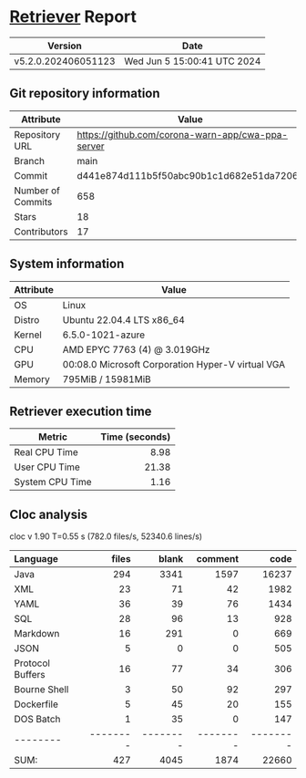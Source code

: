 # [Retriever](https://github.com/PalladioSimulator/Palladio-ReverseEngineering-Retriever) Report
| Version | Date |
| ------- | ---- |
| v5.2.0.202406051123 | Wed Jun  5 15:00:41 UTC 2024 |

## Git repository information
|      Attribute    | Value |
| ----------------- | ----- |
| Repository URL    | https://github.com/corona-warn-app/cwa-ppa-server |
| Branch            | main |
| Commit            | d441e874d111b5f50abc90b1c1d682e51da7206e |
| Number of Commits | 658 |
| Stars             | 18 |
| Contributors      | 17 |


## System information
| Attribute | Value |
| --------- | ----- |
| OS | Linux  |
| Distro | Ubuntu 22.04.4 LTS x86_64  |
| Kernel | 6.5.0-1021-azure  |
| CPU | AMD EPYC 7763 (4) @ 3.019GHz  |
| GPU | 00:08.0 Microsoft Corporation Hyper-V virtual VGA  |
| Memory | 795MiB / 15981MiB  |

## Retriever execution time
| Metric | Time (seconds) |
| --- | ---: |
| Real CPU Time | 8.98 |
| User CPU Time | 21.38 |
| System CPU Time | 1.16 |
<!--
Explainations:
- __Real CPU Time__: actual time the command has run (can be less than total time spent in user and system mode for multi-threaded processes)
- __User CPU Time__: time the command has spent running in user mode
- __System CPU Time__: time the command has spent running in system or kernel mode
-->

## Cloc analysis
cloc v 1.90  T=0.55 s (782.0 files/s, 52340.6 lines/s)

Language|files|blank|comment|code
:-------|-------:|-------:|-------:|-------:
Java|294|3341|1597|16237
XML|23|71|42|1982
YAML|36|39|76|1434
SQL|28|96|13|928
Markdown|16|291|0|669
JSON|5|0|0|505
Protocol Buffers|16|77|34|306
Bourne Shell|3|50|92|297
Dockerfile|5|45|20|155
DOS Batch|1|35|0|147
--------|--------|--------|--------|--------
SUM:|427|4045|1874|22660
